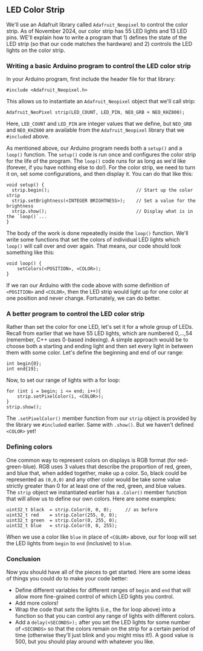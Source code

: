## LED Color Strip

We'll use an Adafruit library called `Adafruit_Neopixel` to control the color strip. As of November 2024, our color strip has 55 LED lights and 13 LED pins. WE'll explain how to write a program that 1) defines the state of the LED strip (so that our code matches the hardware) and 2) controls the LED lights on the color strip.

### Writing a basic Arduino program to control the LED color strip
In your Arduino program, first include the header file for that library:
```
#include <Adafruit_Neopixel.h>
```
This allows us to instantiate an `Adafruit_Neopixel` object that we'll call strip:
```
Adafruit_NeoPixel strip(LED_COUNT, LED_PIN, NEO_GRB + NEO_KHZ800);
```
Here, `LED_COUNT` and `LED_PIN` are integer values that we define, but `NEO_GRB` and `NEO_KHZ800` are available from the `Adafruit_Neopixel` library that we `#include`d above.

As mentioned above, our Arduino program needs both a `setup()` and a `loop()` function. The `setup()` code is run once and configures the color strip for the life of the program. The `loop()` code runs for as long as we'd like (forever, if you have nothing else to do!). For the color strip, we need to turn it on, set some configurations, and then display it. You can do that like this:
```
void setup() {
  strip.begin();                                // Start up the color strip
  strip.setBrightness(<INTEGER BRIGHTNESS>);    // Set a value for the brightness
  strip.show();                                 // Display what is in the `loop()`...
}
```

The body of the work is done repeatedly inside the `loop()` function. We'll write some functions that set the colors of individual LED lights which `loop()` will call over and over again. That means, our code should look something like this:
```
void loop() {
    setColors(<POSITION>, <COLOR>);
}
```
If we ran our Arduino with the code above with some definition of `<POSITION>` and `<COLOR>`, then the LED strip would light up for one color at one position and never change. Fortunately, we can do better.

### A better program to control the LED color strip
Rather than set the color for one LED, let's set it for a whole group of LEDs. Recall from earlier that we have 55 LED lights, which are numbered 0,...,54 (remember, C++ uses 0-based indexing). A simple approach would be to choose both a starting and ending light and then set every light in between them with some color. Let's define the beginning and end of our range:
```
int begin{0};
int end{19};
```
Now, to set our range of lights with a for loop:
```
for (int i = begin; i <= end; i++){  
    strip.setPixelColor(i, <COLOR>);
}
strip.show();
```
The `.setPixelColor()` member function from our `strip` object is provided by the library we `#include`d earlier. Same with `.show()`. But we haven't defined `<COLOR>` yet!

### Defining colors
One common way to represent colors on displays is RGB format (for red-green-blue). RGB uses 3 values that describe the proportion of red, green, and blue that, when added together, make up a color. So, black could be represented as `(0,0,0)` and any other color would be take some value strictly greater than 0 for at least one of the red, green, and blue values. The `strip` object we instantiated earlier has a `.Color()` member function that will allow us to define our own colors. Here are some examples:
```
uint32_t black  = strip.Color(0, 0, 0);     // as before
uint32_t red    = strip.Color(255, 0, 0);
uint32_t green  = strip.Color(0, 255, 0);
uint32_t blue   = strip.Color(0, 0, 255);
```
When we use a color like `blue` in place of `<COLOR>` above, our for loop will set the LED lights from `begin` to `end` (inclusive) to `blue`.

### Conclusion
Now you should have all of the pieces to get started. Here are some ideas of things you could do to make your code better:
* Define different variables for different ranges of `begin` and `end` that will allow more fine-grained control of which LED lights you control.
* Add more colors!
* Wrap the code that *sets* the lights (i.e., the for loop above) into a function so that you can control any range of lights with different colors.
* Add a `delay(<SECONDS>);` after you set the LED lights for some number of `<SECONDS>` so that the colors remain on the strip for a certain period of time (otherwise they'll just blink and you might miss it!). A good value is 500, but you should play around with whatever you like.